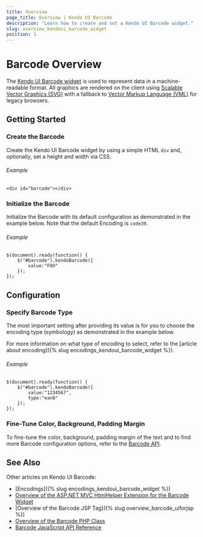 ```yaml
---
title: Overview
page_title: Overview | Kendo UI Barcode
description: "Learn how to create and set a Kendo UI Barcode widget."
slug: overview_kendoui_barcode_widget
position: 1
---
```


# Barcode Overview

The [Kendo UI Barcode widget](http://demos.telerik.com/kendo-ui/barcode/index) is used to represent data in a machine-readable format. All graphics are rendered on the client using [Scalable Vector Graphics (SVG)](http://www.w3.org/Graphics/SVG/) with a fallback to [Vector Markup Language (VML)](https://en.wikipedia.org/wiki/Vector_Markup_Language) for legacy browsers.

## Getting Started

### Create the Barcode

Create the Kendo UI Barcode widget by using a simple HTML `div` and, optionally, set a height and width via CSS.

###### Example

    <div id="barcode"></div>

### Initialize the Barcode

Initialize the Barcode with its default configuration as demonstrated in the example below. Note that the default Encoding is `code39`.

###### Example

    $(document).ready(function() {
        $("#barcode").kendoBarcode({
            value:"FOO"
        });
    });

## Configuration

### Specify Barcode Type

The most important setting after providing its value is for you to choose the encoding type (symbology) as demonstrated in the example below.

For more information on what type of encoding to select, refer to the [article about encoding]({% slug encodings_kendoui_barcode_widget %}).

###### Example

    $(document).ready(function() {
        $("#barcode").kendoBarcode({
            value:"1234567",
            type:"ean8"
        });
    });

### Fine-Tune Color, Background, Padding Margin

To fine-tune the color, background, padding margin of the text and to find more Barcode configuration options, refer to the [Barcode API](/api/javascript/dataviz/ui/barcode).

## See Also

Other articles on Kendo UI Barcode:

* [Encodings]({% slug encodings_kendoui_barcode_widget %})
* [Overview of the ASP.NET MVC HtmlHelper Extension for the Barcode Widget](/aspnet-mvc/helpers/barcode/overview)
* [Overview of the Barcode JSP Tag]({% slug overview_barcode_uiforjsp %})
* [Overview of the Barcode PHP Class](/php/widgets/barcode/overview)
* [Barcode JavaScript API Reference](/api/javascript/dataviz/ui/barcode)
